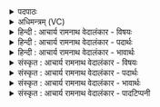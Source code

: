 <details><summary>पदपाठः</summary>

नृ꣡भिः꣢꣯। धौ꣣तः꣢। सु꣣तः꣢। अ꣡श्नैः꣢꣯। अ꣡व्याः꣢꣯। वा꣡रैः꣢꣯। प꣡रि꣢꣯पूतः। प꣡रि꣢꣯। पू꣣तः। अ꣡श्वः꣢꣯। न। नि꣣क्तः꣢। न꣣दी꣡षु꣢। ७३५।
</details>

<details><summary>अधिमन्त्रम् (VC)</summary>

- इन्द्रः
- वसिष्ठो मैत्रावरुणिः
- गायत्री
- षड्जः
</details>

<details><summary>हिन्दी : आचार्य रामनाथ वेदालंकार - विषयः</summary>

अगले मन्त्र में यह बताया गया है कि वह ब्रह्मविज्ञान-रस कैसा है।
</details>

<details><summary>हिन्दी : आचार्य रामनाथ वेदालंकार - पदार्थः</summary>

पदार्थान्वयभाषाः -  हे शिष्य ! मेरे द्वारा जो तुझे ब्रह्मज्ञान-रस दिया जा रहा है वह (नृभिः) उन्नायक श्रेष्ठ विचारों द्वारा (धौतः) धोया गया है, (अश्नैः) पाषाणों के समान कठोर व्रताचरणों द्वारा (सुतः) अभिषुत किया गया है, (अव्याः) रक्षा करनेवाली बुद्धि के (वारैः) दोषनिवारक तर्कों द्वारा (परिपूतः) पवित्र किया गया है और (नदीषु) नदियों में (निक्तः) नहलाकर साफ किये गये (अश्वः न) घोड़े के समान (नदीषु) वेदवाणी की धाराओं में (निक्तः) शुद्ध किया गया है ॥२॥ इस मन्त्र में श्लिष्टोपमालङ्कार है। यहाँ श्लेष से सोम ओषधि के पक्ष में भी अर्थ-योजना करनी चाहिए। इससे ‘ब्रह्मविज्ञान सोमरस के समान है’ यह उपमानोपमेयभाव द्योतित होगा ॥२॥
</details>

<details><summary>हिन्दी : आचार्य रामनाथ वेदालंकार - भावार्थः</summary>

भावार्थभाषाः -  जैसे ऋत्विज् लोग सोमलता को पवित्र जल से धोकर,सिल-बट्टों से कूटकर,रस निचोड़ कर,दशापवित्र नामक छन्नी से छानकर शुद्ध हुए सोमरस को अग्नि में होम करते हैं,वैसे ही गुरुजन ब्रह्मविद्यारूप लता को सद्विचारों से धोकर,कठोर व्रताचरणों से कूटकर,बुद्धि के तर्कों से छानकर,वेदवाणी की धाराओं में पवित्र करके शिष्य की आत्माग्नि में होम करते हैं ॥२॥
</details>

<details><summary>संस्कृत : आचार्य रामनाथ वेदालंकार - विषयः</summary>

अथ कीदृशः स ब्रह्मविज्ञानरस इत्याह।
</details>

<details><summary>संस्कृत : आचार्य रामनाथ वेदालंकार - पदार्थः</summary>

पदार्थान्वयभाषाः -  हे शिष्य ! मया तुभ्यं दीयमानः एष ब्रह्मविज्ञानरसः (नृभिः) उन्नायकैः सद्विचारैः (धौतः) प्रक्षालितः अस्ति, (अश्नैः) अश्मभिरिव कठोरैः व्रताचरणैः (सुतः) अभिषुतः अस्ति, (अव्याः) रक्षिकायाः बुद्धेः (वारैः) दोषनिवारयितृभिः तर्कैः (परिपूतः) पवित्रीकृतः अस्ति, किञ्च, (नदीषु) सरित्प्रवाहेषु (निक्तः) स्नानेन शोधितः (अश्वः न) तुरगः इव (नदीषु) वेदवाग्धारासु (निक्तः३) शोधितः विद्यते ॥२॥ अत्र श्लिष्टोपमालङ्कारः। किञ्च श्लेषेण सोमौषधिपक्षेऽप्यर्थो योजनीयः। तेन ब्रह्मविज्ञानं सोमरस इवेत्युपमानोपमेयभावो द्योत्यते ॥२॥
</details>

<details><summary>संस्कृत : आचार्य रामनाथ वेदालंकार - भावार्थः</summary>

भावार्थभाषाः -  यथा ऋत्विजः सोमलतां पवित्रेण जलेन प्रक्षाल्य पाषाणैः कुट्टयित्वा रसं निश्चोत्य दशापवित्रेण परिपूय शुद्धं सोमरसम् अग्नौ जुह्वति तथैव गुरवो ब्रह्मविद्यालतां सद्विचारैः प्रक्षाल्य,कठोरव्रताचरणैः संकुट्ट्य,बुद्धेस्तर्कैः परिपूय,वेदवाग्धारासु पवित्रीकृत्य शिष्यस्यात्माग्नौ जुह्वति ॥२॥
</details>

<details><summary>संस्कृत : आचार्य रामनाथ वेदालंकार - पादटिप्पनी</summary>

टिप्पणी:   २. ऋ० ८।२।२, ‘नृ॒भि॑र्धू॒तः’, ‘रव्यो॒वारैः॒’ इति पाठः। ३. निक्तः निर्णिक्तः शोधितः। यथा अप्सु स्नातो अश्वः अपगतमलः सन् दीप्तो भवति—इति सा०। निक्तः स्नातः—इति वि०।
</details>